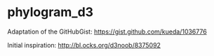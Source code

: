 # phylogram_d3Adaptation of the GitHubGist: https://gist.github.com/kueda/1036776Initial inspiration: http://bl.ocks.org/d3noob/8375092